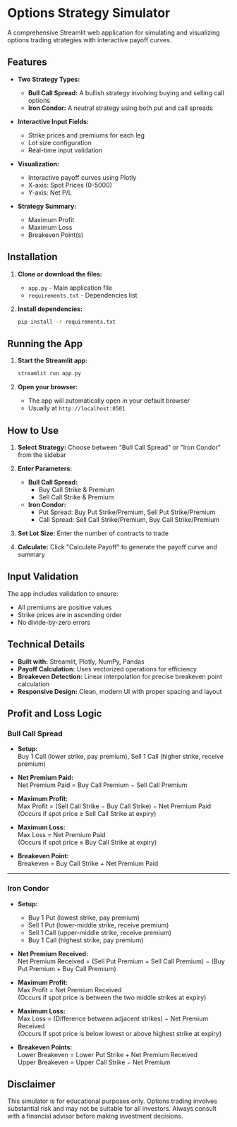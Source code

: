 # Options Strategy Simulator

A comprehensive Streamlit web application for simulating and visualizing options trading strategies with interactive payoff curves.

## Features

- **Two Strategy Types:**
  - **Bull Call Spread:** A bullish strategy involving buying and selling call options
  - **Iron Condor:** A neutral strategy using both put and call spreads

- **Interactive Input Fields:**
  - Strike prices and premiums for each leg
  - Lot size configuration
  - Real-time input validation

- **Visualization:**
  - Interactive payoff curves using Plotly
  - X-axis: Spot Prices (0-5000)
  - Y-axis: Net P/L

- **Strategy Summary:**
  - Maximum Profit
  - Maximum Loss
  - Breakeven Point(s)

## Installation

1. **Clone or download the files:**
   - `app.py` - Main application file
   - `requirements.txt` - Dependencies list

2. **Install dependencies:**
   ```bash
   pip install -r requirements.txt
   ```

## Running the App

1. **Start the Streamlit app:**
   ```bash
   streamlit run app.py
   ```

2. **Open your browser:**
   - The app will automatically open in your default browser
   - Usually at `http://localhost:8501`

## How to Use

1. **Select Strategy:** Choose between "Bull Call Spread" or "Iron Condor" from the sidebar

2. **Enter Parameters:**
   - **Bull Call Spread:**
     - Buy Call Strike & Premium
     - Sell Call Strike & Premium
   - **Iron Condor:**
     - Put Spread: Buy Put Strike/Premium, Sell Put Strike/Premium
     - Call Spread: Sell Call Strike/Premium, Buy Call Strike/Premium

3. **Set Lot Size:** Enter the number of contracts to trade

4. **Calculate:** Click "Calculate Payoff" to generate the payoff curve and summary

## Input Validation

The app includes validation to ensure:
- All premiums are positive values
- Strike prices are in ascending order
- No divide-by-zero errors

## Technical Details

- **Built with:** Streamlit, Plotly, NumPy, Pandas
- **Payoff Calculation:** Uses vectorized operations for efficiency
- **Breakeven Detection:** Linear interpolation for precise breakeven point calculation
- **Responsive Design:** Clean, modern UI with proper spacing and layout

## Profit and Loss Logic

### Bull Call Spread

- **Setup:**  
  Buy 1 Call (lower strike, pay premium), Sell 1 Call (higher strike, receive premium)

- **Net Premium Paid:**  
  Net Premium Paid = Buy Call Premium − Sell Call Premium

- **Maximum Profit:**  
  Max Profit = (Sell Call Strike − Buy Call Strike) − Net Premium Paid  
  (Occurs if spot price ≥ Sell Call Strike at expiry)

- **Maximum Loss:**  
  Max Loss = Net Premium Paid  
  (Occurs if spot price ≤ Buy Call Strike at expiry)

- **Breakeven Point:**  
  Breakeven = Buy Call Strike + Net Premium Paid

---

### Iron Condor

- **Setup:**  
  - Buy 1 Put (lowest strike, pay premium)  
  - Sell 1 Put (lower-middle strike, receive premium)  
  - Sell 1 Call (upper-middle strike, receive premium)  
  - Buy 1 Call (highest strike, pay premium)

- **Net Premium Received:**  
  Net Premium Received = (Sell Put Premium + Sell Call Premium) − (Buy Put Premium + Buy Call Premium)

- **Maximum Profit:**  
  Max Profit = Net Premium Received  
  (Occurs if spot price is between the two middle strikes at expiry)

- **Maximum Loss:**  
  Max Loss = (Difference between adjacent strikes) − Net Premium Received  
  (Occurs if spot price is below lowest or above highest strike at expiry)

- **Breakeven Points:**  
  Lower Breakeven = Lower Put Strike + Net Premium Received  
  Upper Breakeven = Upper Call Strike − Net Premium

## Disclaimer

This simulator is for educational purposes only. Options trading involves substantial risk and may not be suitable for all investors. Always consult with a financial advisor before making investment decisions.